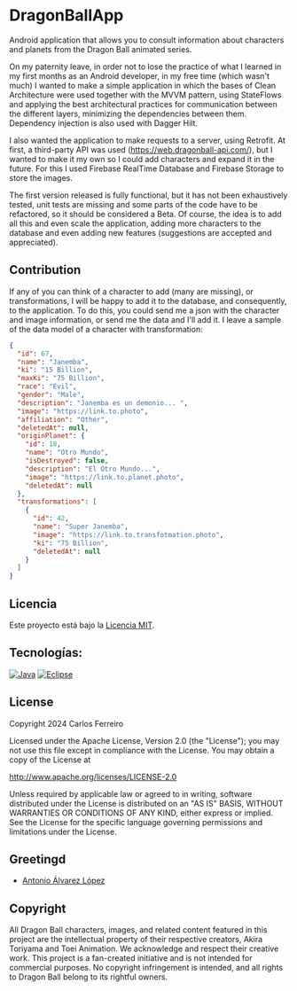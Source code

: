 # DragonBallApp
Android application that allows you to consult information about characters and planets from the Dragon Ball animated series.

On my paternity leave, in order not to lose the practice of what I learned in my first months as an Android developer, in my free time (which wasn't much) I wanted to make a simple application in which the bases of Clean Architecture were used together with the MVVM pattern, using StateFlows and applying the best architectural practices for communication between the different layers, minimizing the dependencies between them.  Dependency injection is also used with Dagger Hilt. 

I also wanted the application to make requests to a server, using Retrofit.  At first, a third-party API was used (https://web.dragonball-api.com/), but I wanted to make it my own so I could add characters and expand it in the future.  For this I used Firebase RealTime Database and Firebase Storage to store the images.

The first version released is fully functional, but it has not been exhaustively tested, unit tests are missing and some parts of the code have to be refactored, so it should be considered a Beta.  Of course, the idea is to add all this and even scale the application, adding more characters to the database and even adding new features (suggestions are accepted and appreciated).

## Contribution

If any of you can think of a character to add (many are missing), or transformations, I will be happy to add it to the database, and consequently, to the application.  To do this, you could send me a json with the character and image information, or send me the data and I'll add it.  I leave a sample of the data model of a character with transformation:
```json
{
  "id": 67,
  "name": "Janemba",
  "ki": "15 Billion",
  "maxKi": "75 Billion",
  "race": "Evil",
  "gender": "Male",
  "description": "Janemba es un demonio... ",
  "image": "https://link.to.photo",
  "affiliation": "Other",
  "deletedAt": null,
  "originPlanet": {
    "id": 18,
    "name": "Otro Mundo",
    "isDestroyed": false,
    "description": "El Otro Mundo...",
    "image": "https://link.to.planet.photo",
    "deletedAt": null
  },
  "transformations": [
    {
      "id": 42,
      "name": "Super Janemba",
      "image": "https://link.to.transfotmation.photo",
      "ki": "75 Billion",
      "deletedAt": null
    }
  ]
}
```
## Licencia

Este proyecto está bajo la [Licencia MIT](LICENSE).

## Tecnologías:
[![Java](https://img.shields.io/badge/Java-ED8B00?style=for-the-badge&logo=java&logoColor=white)]()
[![Eclipse](https://badgen.net/badge/icon/eclipse?icon=eclipse&label)](https://eclipse.org/)

## License

Copyright 2024 Carlos Ferreiro

Licensed under the Apache License, Version 2.0 (the "License");
you may not use this file except in compliance with the License.
You may obtain a copy of the License at

http://www.apache.org/licenses/LICENSE-2.0

Unless required by applicable law or agreed to in writing, software
distributed under the License is distributed on an "AS IS" BASIS,
WITHOUT WARRANTIES OR CONDITIONS OF ANY KIND, either express or implied.
See the License for the specific language governing permissions and
limitations under the License.

## Greetingd

* [Antonio Álvarez López]()

## Copyright 
All Dragon Ball characters, images, and related content featured in this project are the intellectual property of their respective creators, Akira Toriyama and Toei Animation. We acknowledge and respect their creative work. This project is a fan-created initiative and is not intended for commercial purposes. No copyright infringement is intended, and all rights to Dragon Ball belong to its rightful owners.

